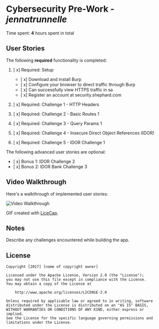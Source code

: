 # Cybersecurity Pre-Work - *jennatrunnelle* 

Time spent: **4** hours spent in total 

## User Stories

The following **required** functionality is completed:

1. [ x]  Required: Setup 
    -  [ x]  Download and install Burp
    -  [ x]  Configure your browser to direct traffic through Burp
    -  [ x]  Can successfully view HTTPS traffic in sa
    -  [ x]  Register an account at security.shephard.com
  
2. [ x]  Required: Challenge 1 - HTTP Headers
3. [ x]  Required: Challenge 2 - Basic Routes 1
4. [ x]  Required: Challenge 3 - Query Params 1
5. [ x]  Required: Challenge 4 - Insecure Direct Object References (IDOR)
6. [ x]  Required: Challenge 5 - IDOR Challenge 1 

The following advanced user stories are optional:

* [ x]  Bonus 1: IDOR Challenge 2 
* [ x]  Bonus 2: IDOR Bank Challenge 3

## Video Walkthrough

Here's a walkthrough of implemented user stories:

<img src='http://i.imgur.com/xS1cKGD.gif' title='Video Walkthrough' width='' alt='Video Walkthrough' />



GIF created with [LiceCap](http://www.cockos.com/licecap/).

## Notes

Describe any challenges encountered while building the app.

## License

    Copyright [2017] [name of copyright owner]

    Licensed under the Apache License, Version 2.0 (the "License");
    you may not use this file except in compliance with the License.
    You may obtain a copy of the License at

        http://www.apache.org/licenses/LICENSE-2.0

    Unless required by applicable law or agreed to in writing, software
    distributed under the License is distributed on an "AS IS" BASIS,
    WITHOUT WARRANTIES OR CONDITIONS OF ANY KIND, either express or implied.
    See the License for the specific language governing permissions and
    limitations under the License.
